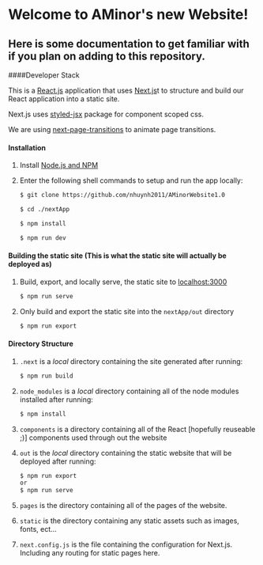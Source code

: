Welcome to AMinor's new Website!
====

Here is some documentation to get familiar with if you plan on adding to this repository.
---

####Developer Stack

This is a [React.js](https://reactjs.org/) application that uses [Next.js](https://nextjs.org/)t to structure and build our React application into a static site.

Next.js uses [styled-jsx](https://www.npmjs.com/package/styled-jsx) package for component scoped css.

We are using [next-page-transitions](https://github.com/illinois/next-page-transitions) to animate page transitions. 

#### Installation

1. Install [Node.js and NPM](https://nodejs.org/en/download/)


2. Enter the following shell commands to setup and run the app locally:
    ~~~ bash 
    $ git clone https://github.com/nhuynh2011/AMinorWebsite1.0
    
    $ cd ./nextApp
    
    $ npm install
    
    $ npm run dev
    ~~~
    
#### Building the static site (This is what the static site will actually be deployed as)

1. Build, export, and locally serve, the static site to [localhost:3000](http://localhost:3000/)
    ~~~ bash
    $ npm run serve
    ~~~
2. Only build and export the static site into the ```nextApp/out``` directory
    ~~~ bash
    $ npm run export
    ~~~
    
#### Directory Structure

1. ```.next``` is a *local* directory containing the site generated after running:
    ~~~ bash
    $ npm run build
    ~~~
2. ```node_modules``` is a *local* directory containing all of the node modules installed after running:
    ~~~bash
    $ npm install 
    ~~~
3. ```components``` is a directory containing all of the React [hopefully reuseable ;)] components used through out the website

4. ```out``` is the *local* directory containing the static website that will be deployed after running:
    ~~~ bash 
    $ npm run export
    or 
    $ npm run serve
    ~~~
5. ```pages``` is the directory containing all of the pages of the website. 
6. ```static``` is the directory containing any static assets such as images, fonts, ect...
7. ```next.config.js``` is the file containing the configuration for Next.js. Including any routing for static pages here.
        



 
 
    
